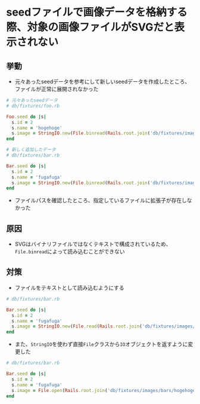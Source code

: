# seedファイルで画像データを格納する際、対象の画像ファイルがSVGだと表示されない
## 挙動
- 元々あったseedデータを参考にして新しいseedデータを作成したところ、ファイルが正常に展開されなかった

```ruby
# 元々あったseedデータ
# db/fixtures/foo.rb

Foo.seed do |s|
  s.id = 2
  s.name = 'hogehoge'
  s.image = StringIO.new(File.binread(Rails.root.join('db/fixtures/images/foos/hogehoge.png')))
end
```

```ruby
# 新しく追加したデータ
# db/fixtures/bar.rb

Bar.seed do |s|
  s.id = 2
  s.name = 'fugafuga'
  s.image = StringIO.new(File.binread(Rails.root.join('db/fixtures/images/bars/hogehoge.svg')))
end
```
- ファイルパスを確認したところ、指定しているファイルに拡張子が存在しなかった

## 原因
- SVGはバイナリファイルではなくテキストで構成されているため、`File.binread`によって読み込むことができない

## 対策
- ファイルをテキストとして読み込むようにする
```ruby
# db/fixtures/bar.rb

Bar.seed do |s|
  s.id = 2
  s.name = 'fugafuga'
  s.image = StringIO.new(File.read(Rails.root.join('db/fixtures/images/bars/hogehoge.svg')))
end
```

- また、`StringIO`を使わず直接`File`クラスから`IO`オブジェクトを返すように変更した

```ruby
# db/fixtures/bar.rb

Bar.seed do |s|
  s.id = 2
  s.name = 'fugafuga'
  s.image = File.open(Rails.root.join('db/fixtures/images/bars/hogehoge.svg'))
end
```
